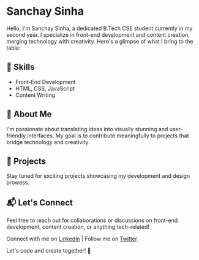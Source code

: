 
<!DOCTYPE html>
<html lang="en">

<body>

  <h1>Sanchay Sinha</h1>

  <p>Hello, I'm Sanchay Sinha, a dedicated B.Tech CSE student currently in my second year. I specialize in front-end development and content creation, merging technology with creativity. Here's a glimpse of what I bring to the table:</p>

  <h2>🔧 Skills</h2>
  <ul>
    <li>Front-End Development</li>
    <li>HTML, CSS, JavaScript</li>
    <li>Content Writing</li>
  </ul>

  <h2>🌱 About Me</h2>
  <p>I'm passionate about translating ideas into visually stunning and user-friendly interfaces. My goal is to contribute meaningfully to projects that bridge technology and creativity.</p>

  <h2>🚀 Projects</h2>
  <p>Stay tuned for exciting projects showcasing my development and design prowess.</p>

  <h2>📬 Let's Connect</h2>
  <p>Feel free to reach out for collaborations or discussions on front-end development, content creation, or anything tech-related!</p>
  <p>Connect with me on <a href="https://www.linkedin.com/in/sanchay-sinha">LinkedIn</a> | Follow me on <a href="https://twitter.com/sinha_sanchay">Twitter</a></p>

  <p>Let's code and create together! 🌟</p>

</body>
</html>
